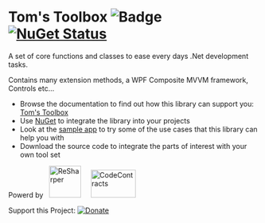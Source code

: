 # Tom's Toolbox ![Badge](https://tom-englert.visualstudio.com/_apis/public/build/definitions/75bf84d2-d359-404a-a712-07c9f693f635/8/badge) [![NuGet Status](http://img.shields.io/nuget/v/TomsToolbox.Wpf.svg?style=flat)](https://www.nuget.org/packages?q=tomstoolbox)
A set of core functions and classes to ease every days .Net development tasks.

Contains many extension methods, a WPF Composite MVVM framework, Controls etc...

- Browse the documentation to find out how this library can support you: [Tom's Toolbox](http://tomstoolbox.azurewebsites.net)
- Use [NuGet](https://www.nuget.org/packages?q=tomstoolbox) to integrate the library into your projects
- Look at the [sample app](https://clickonce-tom-englert.azurewebsites.net/TomsToolbox/SampleApp.application) to try some of the use cases that this library can help you with
- Download the source code to integrate the parts of interest with your own tool set

Powerd by&nbsp;&nbsp;&nbsp;<a href="http://www.jetbrains.com/resharper/"><img src="http://www.tom-englert.de/Images/icon_ReSharper.png" alt="ReSharper" width="64" height="64" /></a> &nbsp;&nbsp;&nbsp; <a href="http://research.microsoft.com/en-us/projects/contracts/"><img src="http://www.tom-englert.de/Images/codecontracts_sm.png" alt="CodeContracts" width="90" height="56" /></a>&nbsp;</p>
<p>Support this Project: <a href="https://www.paypal.com/cgi-bin/webscr?cmd=_s-xclick&amp;hosted_button_id=TQQR8AKGNHELQ"> <img style="border: none; margin-bottom: -6px;" title="Donate" src="https://www.paypalobjects.com/en_US/i/btn/btn_donate_SM.gif" alt="Donate" /></a></p>

